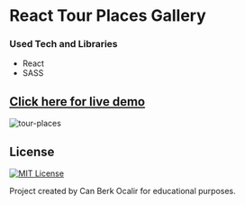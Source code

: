 # React Tour Places Gallery

### Used Tech and Libraries
* React
* SASS

## [Click here for live demo](https://main--jovial-taiyaki-38ff24.netlify.app/)

![tour-places](https://user-images.githubusercontent.com/11324886/194786612-e2265dca-2cc6-40d0-8bd7-232945becf11.gif)

## License

[![MIT License](https://img.shields.io/badge/License-MIT-green.svg)](https://choosealicense.com/licenses/mit/)

Project created by Can Berk Ocalir for educational purposes.
